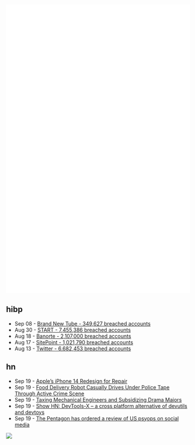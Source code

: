 ![Metrics](https://raw.githubusercontent.com/phixion/phixion/master/metrics.svg)

## hibp

<!--
for https://github.com/phixion/phixion/blob/main/.github/workflows/feeds.yml
-->
<!--START_SECTION:haveibeenpwnd-->
- Sep 08 - [Brand New Tube - 349,627 breached accounts](https://haveibeenpwned.com/PwnedWebsites#BrandNewTube)
- Aug 30 - [START - 7,455,386 breached accounts](https://haveibeenpwned.com/PwnedWebsites#Start)
- Aug 18 - [Banorte - 2,107,000 breached accounts](https://haveibeenpwned.com/PwnedWebsites#Banorte)
- Aug 17 - [SitePoint - 1,021,790 breached accounts](https://haveibeenpwned.com/PwnedWebsites#SitePoint)
- Aug 13 - [Twitter - 6,682,453 breached accounts](https://haveibeenpwned.com/PwnedWebsites#Twitter)
<!--END_SECTION:haveibeenpwnd-->

## hn

<!--
for https://github.com/phixion/phixion/blob/main/.github/workflows/feeds.yml
-->
<!--START_SECTION:hn-->
- Sep 19 - [Apple’s iPhone 14 Redesign for Repair](https://www.ifixit.com/News/64865/iphone-14-teardown)
- Sep 19 - [Food Delivery Robot Casually Drives Under Police Tape Through Active Crime Scene](https://www.vice.com/en/article/93adae/food-delivery-robot-casually-drives-under-police-tape-through-active-crime-scene)
- Sep 19 - [Taxing Mechanical Engineers and Subsidizing Drama Majors](https://marginalrevolution.com/marginalrevolution/2022/09/taxing-mechanical-engineers-and-subsidizing-drama-majors.html)
- Sep 19 - [Show HN: DevTools-X – a cross platform alternative of devutils and devtoys](https://github.com/fosslife/devtools-x)
- Sep 19 - [The Pentagon has ordered a review of US psyops on social media](https://www.theverge.com/2022/9/19/23360688/pentagon-review-military-influence-operations-social-media)
<!--END_SECTION:hn-->

<!--
for https://yhype.me
-->
![](https://hit.yhype.me/github/profile?user_id=13013670)
